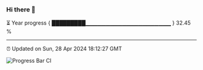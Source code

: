 ### Hi there 👋

⏳ Year progress { █████████▁▁▁▁▁▁▁▁▁▁▁▁▁▁▁▁▁▁▁▁▁ } 32.45 %

---

⏰ Updated on Sun, 28 Apr 2024 18:12:27 GMT

![Progress Bar CI](https://github.com/liununu/liununu/workflows/Progress%20Bar%20CI/badge.svg)
